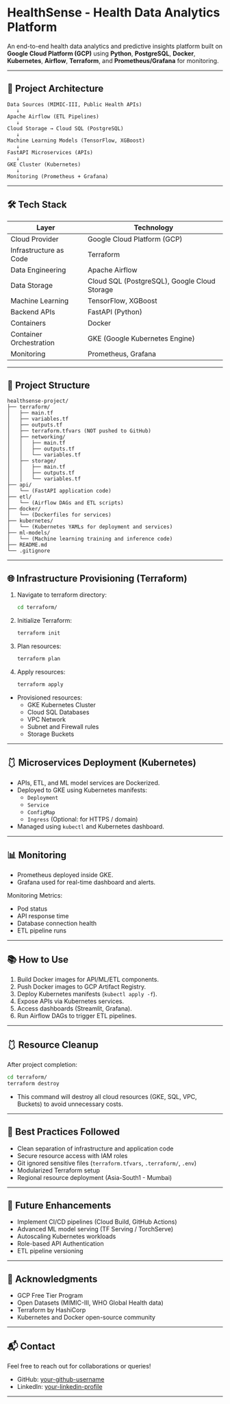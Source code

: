 # HealthSense - Health Data Analytics Platform

An end-to-end health data analytics and predictive insights platform built on **Google Cloud Platform (GCP)** using **Python**, **PostgreSQL**, **Docker**, **Kubernetes**, **Airflow**, **Terraform**, and **Prometheus/Grafana** for monitoring.

---

## 🚀 Project Architecture

```
Data Sources (MIMIC-III, Public Health APIs)
   ↓
Apache Airflow (ETL Pipelines)
   ↓
Cloud Storage → Cloud SQL (PostgreSQL)
   ↓
Machine Learning Models (TensorFlow, XGBoost)
   ↓
FastAPI Microservices (APIs)
   ↓
GKE Cluster (Kubernetes)
   ↓
Monitoring (Prometheus + Grafana)
```

---

## 🛠️ Tech Stack

| Layer               | Technology |
|---------------------|------------|
| Cloud Provider      | Google Cloud Platform (GCP) |
| Infrastructure as Code | Terraform |
| Data Engineering    | Apache Airflow |
| Data Storage        | Cloud SQL (PostgreSQL), Google Cloud Storage |
| Machine Learning    | TensorFlow, XGBoost |
| Backend APIs        | FastAPI (Python) |
| Containers          | Docker |
| Container Orchestration | GKE (Google Kubernetes Engine) |
| Monitoring          | Prometheus, Grafana |

---

## 🔂 Project Structure

```plaintext
healthsense-project/
├── terraform/
│   ├── main.tf
│   ├── variables.tf
│   ├── outputs.tf
│   ├── terraform.tfvars (NOT pushed to GitHub)
│   ├── networking/
│   │   ├── main.tf
│   │   ├── outputs.tf
│   │   └── variables.tf
│   ├── storage/
│   │   ├── main.tf
│   │   ├── outputs.tf
│   │   └── variables.tf
├── api/
│   └── (FastAPI application code)
├── etl/
│   └── (Airflow DAGs and ETL scripts)
├── docker/
│   └── (Dockerfiles for services)
├── kubernetes/
│   └── (Kubernetes YAMLs for deployment and services)
├── ml-models/
│   └── (Machine learning training and inference code)
├── README.md
└── .gitignore
```

---

## 🌐 Infrastructure Provisioning (Terraform)

1. Navigate to terraform directory:
    ```bash
    cd terraform/
    ```

2. Initialize Terraform:
    ```bash
    terraform init
    ```

3. Plan resources:
    ```bash
    terraform plan
    ```

4. Apply resources:
    ```bash
    terraform apply
    ```

- Provisioned resources:
  - GKE Kubernetes Cluster
  - Cloud SQL Databases
  - VPC Network
  - Subnet and Firewall rules
  - Storage Buckets

---

## 🩱 Microservices Deployment (Kubernetes)

- APIs, ETL, and ML model services are Dockerized.
- Deployed to GKE using Kubernetes manifests:
    - `Deployment`
    - `Service`
    - `ConfigMap`
    - `Ingress` (Optional: for HTTPS / domain)
- Managed using `kubectl` and Kubernetes dashboard.

---

## 📊 Monitoring

- Prometheus deployed inside GKE.
- Grafana used for real-time dashboard and alerts.

Monitoring Metrics:
- Pod status
- API response time
- Database connection health
- ETL pipeline runs

---

## 📚 How to Use

1. Build Docker images for API/ML/ETL components.
2. Push Docker images to GCP Artifact Registry.
3. Deploy Kubernetes manifests (`kubectl apply -f`).
4. Expose APIs via Kubernetes services.
5. Access dashboards (Streamlit, Grafana).
6. Run Airflow DAGs to trigger ETL pipelines.

---

## 🩱 Resource Cleanup

After project completion:

```bash
cd terraform/
terraform destroy
```
- This command will destroy all cloud resources (GKE, SQL, VPC, Buckets) to avoid unnecessary costs.

---

## 📜 Best Practices Followed

- Clean separation of infrastructure and application code
- Secure resource access with IAM roles
- Git ignored sensitive files (`terraform.tfvars`, `.terraform/`, `.env`)
- Modularized Terraform setup
- Regional resource deployment (Asia-South1 - Mumbai)

---

## 📢 Future Enhancements

- Implement CI/CD pipelines (Cloud Build, GitHub Actions)
- Advanced ML model serving (TF Serving / TorchServe)
- Autoscaling Kubernetes workloads
- Role-based API Authentication
- ETL pipeline versioning

---

## 🙌 Acknowledgments

- GCP Free Tier Program
- Open Datasets (MIMIC-III, WHO Global Health data)
- Terraform by HashiCorp
- Kubernetes and Docker open-source community

---

## 📬 Contact

Feel free to reach out for collaborations or queries!

- GitHub: [your-github-username](https://github.com/aashishparuvada)
- LinkedIn: [your-linkedin-profile](https://www.linkedin.com/in/aashishparuvada)

---